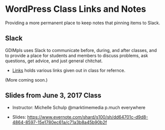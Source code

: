 
# WordPress Class Links and Notes


Providing a more permanent place to keep notes that pinning items to
Slack.

## Slack

GDIMpls uses Slack to communicate before, during, and after classes,
and to provide a place for students and members to discuss problems,
ask questions, get advice, and just general chitchat.

* [Links](Links.md) holds various links given out in class for refernce.


(More coming soon.)


## Slides from June 3, 2017 Class

- Instructor: Michelle Schulp @marktimemedia p.much everywhere

- Slides: https://www.evernote.com/shard/s100/sh/dd64701c-d9d8-4864-8597-15e1780ec61a/c71a3b8a45b90b2f


